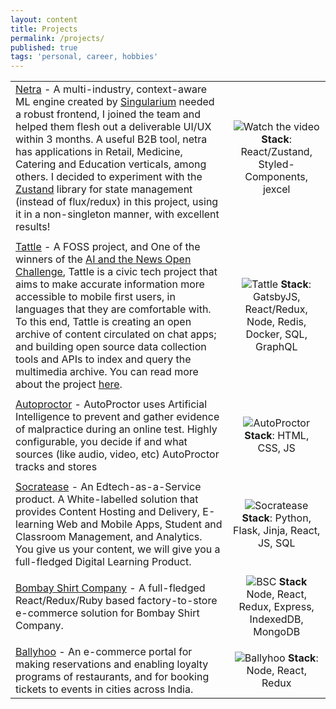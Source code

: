 ```yaml
---
layout: content
title: Projects
permalink: /projects/
published: true
tags: 'personal, career, hobbies'
---
```

|                             |                 |
| ----------------------------|:---------------:|
| [Netra](#) - A multi-industry, context-aware ML engine created by [Singularium](http://singularium.in/) needed a robust frontend, I joined the team and helped them flesh out a deliverable UI/UX within 3 months. A useful B2B tool, netra has applications in Retail, Medicine, Catering and Education verticals, among others. I decided to experiment with the [Zustand](https://github.com/pmndrs/zustand) library for state management (instead of flux/redux) in this project, using it in a non-singleton manner, with excellent results! | ![Watch the video](https://puu.sh/GAhkc/2a1da7e7c3.gif) **Stack**: React/Zustand, Styled-Components, jexcel
|            |      |
| [Tattle](http://tattle.co.in) - A FOSS project, and One of the winners of the [AI and the News Open Challenge](https://aiethicsinitiative.org/news/2019/3/12/announcing-the-winners-of-the-ai-and-the-news-open-challenge), Tattle is a civic tech project that aims to make accurate information more accessible to mobile first users, in languages that they are comfortable with. To this end, Tattle is creating an open archive of content circulated on chat apps; and building open source data collection tools and APIs to index and query the multimedia archive. You can read more about the project [here](https://tattle.co.in/). | ![Tattle](https://puu.sh/FSUHR/238dde6b40.png) **Stack**: GatsbyJS, React/Redux, Node, Redis, Docker, SQL, GraphQL
|            |      |
| [Autoproctor](https://www.autoproctor.co/) - AutoProctor uses Artificial Intelligence to prevent and gather evidence of malpractice during an online test. Highly configurable, you decide if and what sources (like audio, video, etc) AutoProctor tracks and stores | ![AutoProctor](https://puu.sh/FKoMU/04ae6e4b33.png) **Stack**: HTML, CSS, JS|
|            |      |
| [Socratease](https://www.socratease.in) - An Edtech-as-a-Service product. A White-labelled solution that provides Content Hosting and Delivery, E-learning Web and Mobile Apps, Student and Classroom Management, and Analytics. You give us your content, we will give you a full-fledged Digital Learning Product. | ![Socratease](https://puu.sh/EeVdy/7dc21d7e2a.png) **Stack**: Python, Flask, Jinja, React, JS, SQL|
|            |      |
| [Bombay Shirt Company](https://www.bombayshirts.com/) - A full-fledged React/Redux/Ruby based factory-to-store e-commerce solution for Bombay Shirt Company. | ![BSC](https://i.imgur.com/tPPr2vL.png) **Stack** Node, React, Redux, Express, IndexedDB, MongoDB |
|            |      |
| [Ballyhoo](https://ballyhoo.today) - An e-commerce portal for making reservations and enabling loyalty programs of restaurants, and for booking tickets to events in cities across India. | ![Ballyhoo](https://puu.sh/F2sOz/f749c41510.png) **Stack**: Node, React, Redux|
